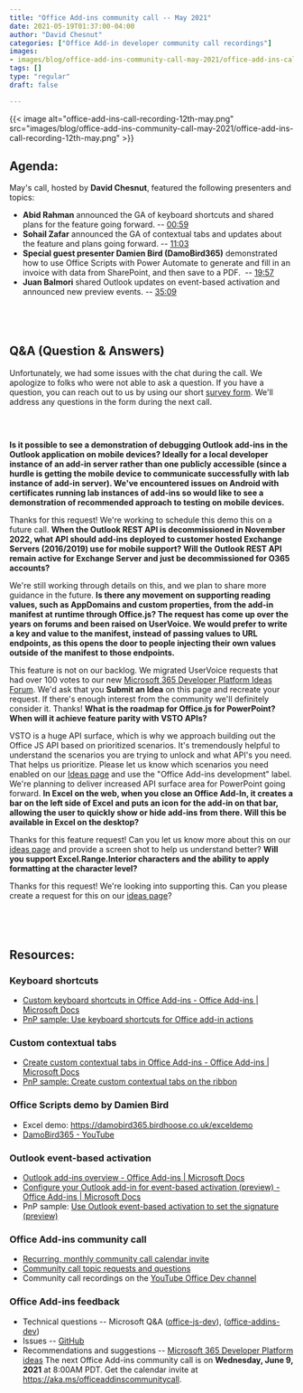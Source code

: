 ```yaml
---
title: "Office Add-ins community call -- May 2021"
date: 2021-05-19T01:37:00-04:00
author: "David Chesnut"
categories: ["Office Add-in developer community call recordings"]
images:
- images/blog/office-add-ins-community-call-may-2021/office-add-ins-call-recording-12th-may.png
tags: []
type: "regular"
draft: false

---
```



{{< image alt="office-add-ins-call-recording-12th-may.png" src="images/blog/office-add-ins-community-call-may-2021/office-add-ins-call-recording-12th-may.png" >}}

## Agenda: 
May's call, hosted by **David Chesnut**, featured the following
presenters and topics:

-   **Abid Rahman** announced the GA of keyboard shortcuts and shared
    plans for the feature going forward. --
    [00:59](https://youtu.be/Y6nee7VQkFE?t=59)
-   **Sohail Zafar** announced the GA of contextual tabs and updates
    about the feature and plans going forward. --
    [11:03](https://youtu.be/Y6nee7VQkFE?t=663)
-   **Special guest presenter Damien Bird (DamoBird365)** demonstrated
    how to use Office Scripts with Power Automate to generate and fill
    in an invoice with data from SharePoint, and then save to a PDF.  --
    [19:57](https://youtu.be/Y6nee7VQkFE?t=1197)
-   **Juan Balmori** shared Outlook updates on event-based activation
    and announced new preview events. --
    [35:09](https://youtu.be/Y6nee7VQkFE?t=2109)


##   

## Q&A (Question & Answers) 
Unfortunately, we had some issues with the chat during the call. We
apologize to folks who were not able to ask a question. If you have a
question, you can reach out to us by using our short [survey
form](https://aka.ms/officeaddinsform). We'll address any questions in
the form during the next call.

###   

**Is it possible to see a demonstration of debugging Outlook add-ins in
the Outlook application on mobile devices? Ideally for a local developer
instance of an add-in server rather than one publicly accessible (since
a hurdle is getting the mobile device to communicate successfully with
lab instance of add-in server). We've encountered issues on Android
with certificates running lab instances of add-ins so would like to see
a demonstration of recommended approach to testing on mobile devices.**

Thanks for this request! We're working to schedule this demo this on a
future call.
**When the Outlook REST API is decommissioned in November 2022, what API
should add-ins deployed to customer hosted Exchange Servers (2016/2019)
use for mobile support? Will the Outlook REST API remain active for
Exchange Server and just be decommissioned for O365 accounts?**

We're still working through details on this, and we plan to share more
guidance in the future.
**Is there any movement on supporting reading values, such as AppDomains
and custom properties, from the add-in manifest at runtime through
Office.js? The request has come up over the years on forums and been
raised on UserVoice. We would prefer to write a key and value to the
manifest, instead of passing values to URL endpoints, as this opens the
door to people injecting their own values outside of the manifest to
those endpoints.**

This feature is not on our backlog. We migrated UserVoice requests that
had over 100 votes to our new [Microsoft 365 Developer Platform Ideas
Forum](https://aka.ms/m365dev-suggestions). We'd ask that you **Submit
an Idea** on this page and recreate your request. If there's enough
interest from the community we'll definitely consider it. Thanks!
**What is the roadmap for Office.js for PowerPoint? When will it achieve
feature parity with VSTO APIs?**

VSTO is a huge API surface, which is why we approach building out the
Office JS API based on prioritized scenarios. It's tremendously helpful
to understand the scenarios you are trying to unlock and what API's you
need. That helps us prioritize. Please let us know which scenarios you
need enabled on our [Ideas
page](https://techcommunity.microsoft.com/t5/microsoft-365-developer-platform/idb-p/Microsoft365DeveloperPlatform/label-name/office%20add-ins%20development)
and use the "Office Add-ins development" label. We're planning to
deliver increased API surface area for PowerPoint going forward.
**In Excel on the web, when you close an Office Add-In, it creates a bar
on the left side of Excel and puts an icon for the add-in on that bar,
allowing the user to quickly show or hide add-ins from there. Will this
be available in Excel on the desktop?**

Thanks for this feature request! Can you let us know more about this on
our [ideas
page](https://techcommunity.microsoft.com/t5/microsoft-365-developer-platform/idb-p/Microsoft365DeveloperPlatform/label-name/office%20add-ins%20development)
and provide a screen shot to help us understand better?
**Will you support Excel.Range.Interior characters and the ability to
apply formatting at the character level?**

Thanks for this request! We're looking into supporting this. Can you
please create a request for this on our [ideas
page](https://techcommunity.microsoft.com/t5/microsoft-365-developer-platform/idb-p/Microsoft365DeveloperPlatform/label-name/office%20add-ins%20development)?
##   

## Resources: 
### Keyboard shortcuts 

-   [Custom keyboard shortcuts in Office Add-ins - Office Add-ins \|
    Microsoft
    Docs](https://docs.microsoft.com/en-us/office/dev/add-ins/design/keyboard-shortcuts)
-   [PnP sample: Use keyboard shortcuts for Office add-in
    actions](https://github.com/OfficeDev/PnP-OfficeAddins/tree/master/Samples/excel-keyboard-shortcuts)

### Custom contextual tabs 

-   [Create custom contextual tabs in Office Add-ins - Office Add-ins \|
    Microsoft
    Docs](https://docs.microsoft.com/en-us/office/dev/add-ins/design/contextual-tabs)
-   [PnP sample: Create custom contextual tabs on the
    ribbon](https://github.com/OfficeDev/PnP-OfficeAddins/tree/master/Samples/office-contextual-tabs)

### Office Scripts demo by Damien Bird 

-   Excel demo: <https://damobird365.birdhoose.co.uk/exceldemo>
-   [DamoBird365 -
    YouTube](https://www.youtube.com/channel/UC-NCKrEw6CM8fidaIk-yrUQ)

### Outlook event-based activation 

-   [Outlook add-ins overview - Office Add-ins \| Microsoft
    Docs](https://docs.microsoft.com/en-us/office/dev/add-ins/outlook/outlook-add-ins-overview)
-   [Configure your Outlook add-in for event-based activation
    (preview) - Office Add-ins \| Microsoft
    Docs](https://docs.microsoft.com/en-us/office/dev/add-ins/outlook/autolaunch)
-   PnP sample: [Use Outlook event-based activation to set the signature
    (preview)](https://github.com/OfficeDev/PnP-OfficeAddins/tree/master/Samples/outlook-set-signature)

### Office Add-ins community call 

-   [Recurring, monthly community call calendar
    invite](https://aka.ms/officeaddinscommunitycall)
-   [Community call topic requests and
    questions](https://aka.ms/officeaddinsform)
-   Community call recordings on the [YouTube Office Dev
    channel](https://aka.ms/OfficeDevYouTube)

### Office Add-ins feedback 

-   Technical questions -- Microsoft Q&A
    ([office-js-dev](https://docs.microsoft.com/answers/topics/office-js-dev.html)),
    ([office-addins-dev](https://docs.microsoft.com/answers/topics/office-addins-dev.html))
-   Issues -- [GitHub](https://github.com/OfficeDev/office-js/issues) 
-   Recommendations and suggestions -- [Microsoft 365 Developer Platform
    ideas](https://techcommunity.microsoft.com/t5/microsoft-365-developer-platform/idb-p/Microsoft365DeveloperPlatform)
The next Office Add-ins community call is on **Wednesday, June 9, 2021**
at 8:00AM PDT. Get the calendar invite at
<https://aka.ms/officeaddinscommunitycall>.

